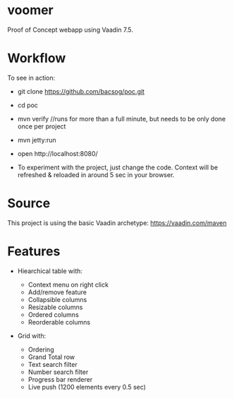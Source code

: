 voomer
==============

Proof of Concept webapp using Vaadin 7.5.

Workflow
========

To see in action:

 - git clone https://github.com/bacsog/poc.git

 - cd poc

 - mvn verify //runs for more than a full minute, but needs to be only done once per project

 - mvn jetty:run

 - open http://localhost:8080/

 - To experiment with the project, just change the code. Context will be refreshed & reloaded in around 5 sec in your browser.
 
Source
========

This project is using the basic Vaadin archetype:
https://vaadin.com/maven

Features
========

 - Hiearchical table with:
	- Context menu on right click
	- Add/remove feature
	- Collapsible columns
	- Resizable columns
	- Ordered columns
	- Reorderable columns
	
 - Grid with:
	- Ordering
	- Grand Total row
	- Text search filter
	- Number search filter
	- Progress bar renderer
	- Live push (1200 elements every 0.5 sec)
